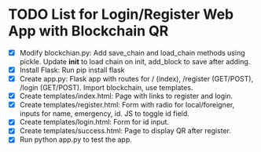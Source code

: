 # TODO List for Login/Register Web App with Blockchain QR

- [x] Modify blockchian.py: Add save_chain and load_chain methods using pickle. Update __init__ to load chain on init, add_block to save after adding.
- [x] Install Flask: Run pip install flask
- [x] Create app.py: Flask app with routes for / (index), /register (GET/POST), /login (GET/POST). Import blockchain, use templates.
- [x] Create templates/index.html: Page with links to register and login.
- [x] Create templates/register.html: Form with radio for local/foreigner, inputs for name, emergency, id. JS to toggle id field.
- [x] Create templates/login.html: Form for id input.
- [x] Create templates/success.html: Page to display QR after register.
- [x] Run python app.py to test the app.
